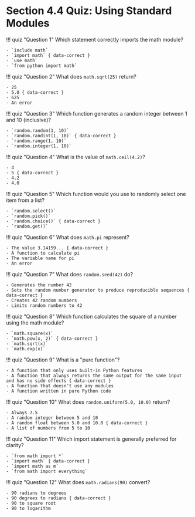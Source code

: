 # Section 4.4 Quiz: Using Standard Modules

!!! quiz "Question 1"
    Which statement correctly imports the math module?

    - `include math`
    - `import math` { data-correct }
    - `use math`
    - `from python import math`

!!! quiz "Question 2"
    What does `math.sqrt(25)` return?

    - 25
    - 5.0 { data-correct }
    - 625
    - An error

!!! quiz "Question 3"
    Which function generates a random integer between 1 and 10 (inclusive)?

    - `random.random(1, 10)`
    - `random.randint(1, 10)` { data-correct }
    - `random.range(1, 10)`
    - `random.integer(1, 10)`

!!! quiz "Question 4"
    What is the value of `math.ceil(4.2)`?

    - 4
    - 5 { data-correct }
    - 4.2
    - 4.0

!!! quiz "Question 5"
    Which function would you use to randomly select one item from a list?

    - `random.select()`
    - `random.pick()`
    - `random.choice()` { data-correct }
    - `random.get()`

!!! quiz "Question 6"
    What does `math.pi` represent?

    - The value 3.14159... { data-correct }
    - A function to calculate pi
    - The variable name for pi
    - An error

!!! quiz "Question 7"
    What does `random.seed(42)` do?

    - Generates the number 42
    - Sets the random number generator to produce reproducible sequences { data-correct }
    - Creates 42 random numbers
    - Limits random numbers to 42

!!! quiz "Question 8"
    Which function calculates the square of a number using the math module?

    - `math.square(x)`
    - `math.pow(x, 2)` { data-correct }
    - `math.sqrt(x)`
    - `math.exp(x)`

!!! quiz "Question 9"
    What is a "pure function"?

    - A function that only uses built-in Python features
    - A function that always returns the same output for the same input and has no side effects { data-correct }
    - A function that doesn't use any modules
    - A function written in pure Python code

!!! quiz "Question 10"
    What does `random.uniform(5.0, 10.0)` return?

    - Always 7.5
    - A random integer between 5 and 10
    - A random float between 5.0 and 10.0 { data-correct }
    - A list of numbers from 5 to 10

!!! quiz "Question 11"
    Which import statement is generally preferred for clarity?

    - `from math import *`
    - `import math` { data-correct }
    - `import math as m`
    - `from math import everything`

!!! quiz "Question 12"
    What does `math.radians(90)` convert?

    - 90 radians to degrees
    - 90 degrees to radians { data-correct }
    - 90 to square root
    - 90 to logarithm
